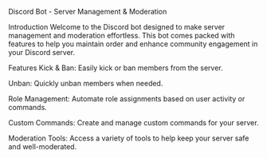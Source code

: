 Discord Bot - Server Management & Moderation

Introduction
Welcome to the Discord bot designed to make server management and moderation effortless. This bot comes packed with features to help you maintain order and enhance community engagement in your Discord server.

Features
Kick & Ban: Easily kick or ban members from the server.

Unban: Quickly unban members when needed.

Role Management: Automate role assignments based on user activity or commands.

Custom Commands: Create and manage custom commands for your server.

Moderation Tools: Access a variety of tools to help keep your server safe and well-moderated.
